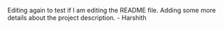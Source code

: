 Editing again to test if I am editing the README file. Adding some more details about the project description. - Harshith

